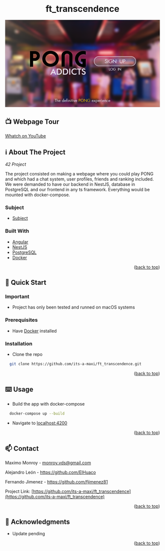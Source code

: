 <div id="top"></div>
<!--
*** Amazing README template from othneildrew
*** https://github.com/othneildrew/Best-README-Template
-->


<!-- PROJECT LOGO -->
<br />
<div align="center">
  <h1>ft_transcendence</h1>
  <img src="product.png" />
</div>

## 📺 Webpage Tour
[Whatch on YouTube](https://youtu.be/EZmRO-OFeGE)

<!-- ABOUT THE PROJECT -->
## ℹ️ About The Project

_42 Project_

The project consisted on making a webpage where you could play PONG and which had a chat system, user profiles, friends and ranking included.
We were demanded to have our backend in NestJS, database in PostgreSQL and our frontend in any ts framework. Everything would be mounted with docker-compose.

### Subject

* [Subject](https://cdn.intra.42.fr/pdf/pdf/32102/en.subject.pdf)

### Built With

* [Angular](https://angular.io/)
* [NestJS](https://nestjs.com/)
* [PostgreSQL](https://www.postgresql.org/)
* [Docker](https://www.docker.com/)

<p align="right">(<a href="#top">back to top</a>)</p>



<!-- GETTING STARTED -->
## 🏃 Quick Start

### Important

* Project has only been tested and runned on macOS systems

### Prerequisites

* Have [Docker](https://www.docker.com/) installed

### Installation

* Clone the repo
```sh
  git clone https://github.com/its-a-maxi/ft_transcendence.git
```
  
<p align="right">(<a href="#top">back to top</a>)</p>


<!-- USAGE EXAMPLES -->
## ⌨️ Usage

* Build the app with docker-compose
```sh
  docker-compose up --build
```

* Navigate to [localhost:4200](http://localhost:4200/)

<p align="right">(<a href="#top">back to top</a>)</p>


<!-- CONTACT -->
## 📫 Contact

Maximo Monroy - monroy.vds@gmail.com

Alejandro León - https://github.com/ElHuaco

Fernando Jimenez - https://github.com/fjimenez81

Project Link: [https://github.com/its-a-maxi/ft_transcendence](https://github.com/its-a-maxi/ft_transcendence)

<p align="right">(<a href="#top">back to top</a>)</p>



<!-- ACKNOWLEDGMENTS -->
## 🥇 Acknowledgments

* Update pending

<p align="right">(<a href="#top">back to top</a>)</p>
